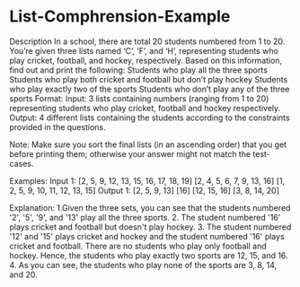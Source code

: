 # List-Comphrension-Example

Description
In a school, there are total 20 students numbered from 1 to 20. You’re given three lists named ‘C’, ‘F’, and ‘H’, representing students who play cricket, football, and hockey, respectively. Based on this information, find out and print the following: 
Students who play all the three sports
Students who play both cricket and football but don’t play hockey
Students who play exactly two of the sports
Students who don’t play any of the three sports
Format:
Input:
3 lists containing numbers (ranging from 1 to 20) representing students who play cricket, football and hockey respectively.
Output:
4 different lists containing the students according to the constraints provided in the questions.

Note: Make sure you sort the final lists (in an ascending order) that you get before printing them; otherwise your answer might not match the test-cases.

Examples:
Input 1:
[2, 5, 9, 12, 13, 15, 16, 17, 18, 19]
[2, 4, 5, 6, 7, 9, 13, 16]
[1, 2, 5, 9, 10, 11, 12, 13, 15]
Output 1:
[2, 5, 9, 13]
[16]
[12, 15, 16]
[3, 8, 14, 20]

Explanation:
1.Given the three sets, you can see that the students numbered '2', '5', '9', and '13' play all the three sports. 
2. The student numbered '16' plays cricket and football but doesn't play hockey. 
3. The student numbered '12' and '15' plays cricket and hockey and the student numbered '16' plays cricket and football. There are no students who play only football and hockey. Hence, the students who play exactly two sports are 12, 15, and 16.
4. As you can see, the students who play none of the sports are 3, 8, 14, and 20.
